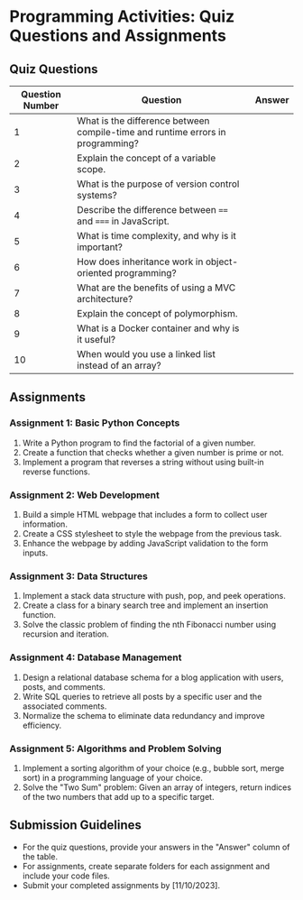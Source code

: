 # Programming Activities: Quiz Questions and Assignments

## Quiz Questions

| Question Number | Question                                               | Answer |
|-----------------|-------------------------------------------------------|--------|
| 1               | What is the difference between compile-time and runtime errors in programming? |       |
| 2               | Explain the concept of a variable scope.               |       |
| 3               | What is the purpose of version control systems?       |       |
| 4               | Describe the difference between `==` and `===` in JavaScript. |       |
| 5               | What is time complexity, and why is it important?     |       |
| 6               | How does inheritance work in object-oriented programming? |       |
| 7               | What are the benefits of using a MVC architecture?   |       |
| 8               | Explain the concept of polymorphism.                  |       |
| 9               | What is a Docker container and why is it useful?      |       |
| 10              | When would you use a linked list instead of an array? |       |

## Assignments

### Assignment 1: Basic Python Concepts

1. Write a Python program to find the factorial of a given number.
2. Create a function that checks whether a given number is prime or not.
3. Implement a program that reverses a string without using built-in reverse functions.

### Assignment 2: Web Development

1. Build a simple HTML webpage that includes a form to collect user information.
2. Create a CSS stylesheet to style the webpage from the previous task.
3. Enhance the webpage by adding JavaScript validation to the form inputs.

### Assignment 3: Data Structures

1. Implement a stack data structure with push, pop, and peek operations.
2. Create a class for a binary search tree and implement an insertion function.
3. Solve the classic problem of finding the nth Fibonacci number using recursion and iteration.

### Assignment 4: Database Management

1. Design a relational database schema for a blog application with users, posts, and comments.
2. Write SQL queries to retrieve all posts by a specific user and the associated comments.
3. Normalize the schema to eliminate data redundancy and improve efficiency.

### Assignment 5: Algorithms and Problem Solving

1. Implement a sorting algorithm of your choice (e.g., bubble sort, merge sort) in a programming language of your choice.
2. Solve the "Two Sum" problem: Given an array of integers, return indices of the two numbers that add up to a specific target.

## Submission Guidelines

- For the quiz questions, provide your answers in the "Answer" column of the table.
- For assignments, create separate folders for each assignment and include your code files.
- Submit your completed assignments by [11/10/2023].
